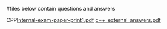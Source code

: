 #files below contain questions and answers 

CPP[Internal-exam-paper-print1.pdf](https://github.com/yeswaraditya/CPP/files/13553967/Internal-exam-paper-print1.pdf)
[c++_external_answers.pdf](https://github.com/yeswaraditya/CPP/files/13553970/c%2B%2B_external_answers.pdf)
